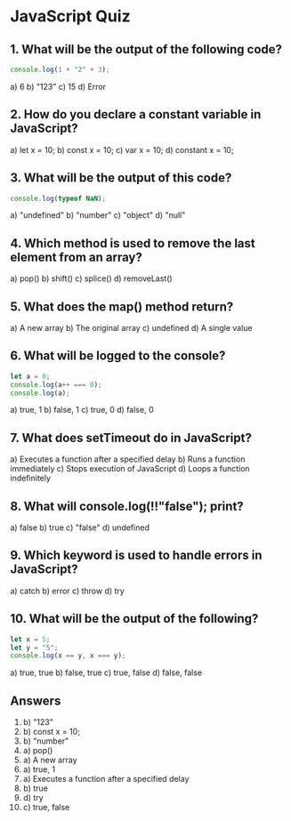 # JavaScript Quiz

## 1. What will be the output of the following code?
```js
console.log(1 + "2" + 3);
```
a) 6
b) "123"
c) 15
d) Error

## 2. How do you declare a constant variable in JavaScript?
a) let x = 10;
b) const x = 10;
c) var x = 10;
d) constant x = 10;

## 3. What will be the output of this code?
```js
console.log(typeof NaN);
```
a) "undefined"
b) "number"
c) "object"
d) "null"

## 4. Which method is used to remove the last element from an array?
a) pop()
b) shift()
c) splice()
d) removeLast()

## 5. What does the map() method return?
a) A new array
b) The original array
c) undefined
d) A single value

## 6. What will be logged to the console?
```js
let a = 0;
console.log(a++ === 0);
console.log(a);
```
a) true, 1
b) false, 1
c) true, 0
d) false, 0

## 7. What does setTimeout do in JavaScript?
a) Executes a function after a specified delay
b) Runs a function immediately
c) Stops execution of JavaScript
d) Loops a function indefinitely

## 8. What will console.log(!!"false"); print?
a) false
b) true
c) "false"
d) undefined

## 9. Which keyword is used to handle errors in JavaScript?
a) catch
b) error
c) throw
d) try

## 10. What will be the output of the following?
```js
let x = 5;
let y = "5";
console.log(x == y, x === y);
```
a) true, true
b) false, true
c) true, false
d) false, false

## Answers
1. b) "123"
2. b) const x = 10;
3. b) "number"
4. a) pop()
5. a) A new array
6. a) true, 1
7. a) Executes a function after a specified delay
8. b) true
9. d) try
10. c) true, false
